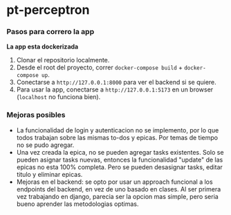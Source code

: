 # pt-perceptron

### Pasos para correro la app

**La app esta dockerizada**

1. Clonar el repositorio localmente.
2. Desde el root del proyecto, correr `docker-compose build` + `docker-compose up`.
3. Conectarse a `http://127.0.0.1:8000` para ver el backend si se quiere.
4. Para usar la app, conectarse a `http://127.0.0.1:5173` en un browser (`localhost` no funciona bien).

### Mejoras posibles

- La funcionalidad de login y autenticacion no se implemento, por lo que todos trabajan sobre las mismas to-dos y epicas. Por temas de tiempo no se pudo agregar.
- Una vez creada la epica, no se pueden agregar tasks existentes. Solo se pueden asignar tasks nuevas, entonces la funcionalidad "update" de las epicas no esta 100% completa. Pero se pueden desasignar tasks, editar titulo y eliminar epicas.
- Mejoras en el backend: se opto por usar un approach funcional a los endpoints del backend, en vez de uno basado en clases. Al ser primera vez trabajando en django, parecia ser la opcion mas simple, pero seria bueno aprender las metodologias optimas.
